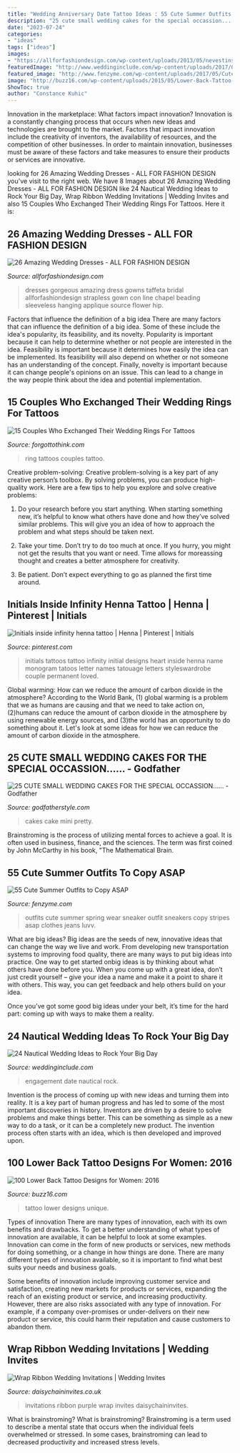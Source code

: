 ```yaml
---
title: "Wedding Anniversary Date Tattoo Ideas : 55 Cute Summer Outfits To Copy Asap"
description: "25 cute small wedding cakes for the special occassion......"
date: "2023-07-24"
categories:
- "ideas"
tags: ["ideas"]
images:
- "https://allforfashiondesign.com/wp-content/uploads/2013/05/nevestinski-fustan-2.jpg"
featuredImage: "http://www.weddinginclude.com/wp-content/uploads/2017/08/Wedding-Save-the-Date-and-Engagement-Ideas.jpg"
featured_image: "http://www.fenzyme.com/wp-content/uploads/2017/05/Cute-Summer-Outfits-to-Copy00019.jpeg"
image: "http://buzz16.com/wp-content/uploads/2015/05/Lower-Back-Tattoo-Design-for-Women1-44.jpg"
ShowToc: true
author: "Constance Kuhic"
---
```



Innovation in the marketplace: What factors impact innovation?
Innovation is a constantly changing process that occurs when new ideas and technologies are brought to the market. Factors that impact innovation include the creativity of inventors, the availability of resources, and the competition of other businesses. In order to maintain innovation, businesses must be aware of these factors and take measures to ensure their products or services are innovative.

	

		
looking for 26 Amazing Wedding Dresses - ALL FOR FASHION DESIGN you've visit to the right web. We have 8 Images about 26 Amazing Wedding Dresses - ALL FOR FASHION DESIGN like 24 Nautical Wedding Ideas to Rock Your Big Day, Wrap Ribbon Wedding Invitations | Wedding Invites and also 15 Couples Who Exchanged Their Wedding Rings For Tattoos. Here it is:
		
    
## 26 Amazing Wedding Dresses - ALL FOR FASHION DESIGN

<img loading=lazy src="https://allforfashiondesign.com/wp-content/uploads/2013/05/nevestinski-fustan-2.jpg" onerror="this.onerror=null;this.src='https://tse2.mm.bing.net/th?id=OIP.yUwLsiZdO7ZgcYJqAnTEdAAAAA&amp;pid=15.1';" alt="26 Amazing Wedding Dresses - ALL FOR FASHION DESIGN">

_Source: allforfashiondesign.com_

>dresses gorgeous amazing dress gowns taffeta bridal allforfashiondesign strapless gown con line chapel beading sleeveless hanging applique source flower hip. 

	

Factors that influence the definition of a big idea
There are many factors that can influence the definition of a big idea. Some of these include the idea's popularity, its feasibility, and its novelty. Popularity is important because it can help to determine whether or not people are interested in the idea. Feasibility is important because it determines how easily the idea can be implemented. Its feasibility will also depend on whether or not someone has an understanding of the concept. Finally, novelty is important because it can change people's opinions on an issue. This can lead to a change in the way people think about the idea and potential implementation.

    
## 15 Couples Who Exchanged Their Wedding Rings For Tattoos

<img loading=lazy src="https://www.forgottothink.com/wp-content/uploads/2016/07/couples-wedding-ring-tattoos.jpg" onerror="this.onerror=null;this.src='https://tse2.mm.bing.net/th?id=OIP.1woYmiNVtxS0x7NO6gulngHaD3&amp;pid=15.1';" alt="15 Couples Who Exchanged Their Wedding Rings For Tattoos">

_Source: forgottothink.com_

>ring tattoos couples tattoo. 

	

Creative problem-solving:
Creative problem-solving is a key part of any creative person’s toolbox. By solving problems, you can produce high-quality work. Here are a few tips to help you explore and solve creative problems:
1) Do your research before you start anything. When starting something new, it’s helpful to know what others have done and how they’ve solved similar problems. This will give you an idea of how to approach the problem and what steps should be taken next.

2) Take your time. Don’t try to do too much at once. If you hurry, you might not get the results that you want or need. Time allows for moreassing thought and creates a better atmosphere for creativity.

3) Be patient. Don’t expect everything to go as planned the first time around.

    
## Initials Inside Infinity Henna Tattoo | Henna | Pinterest | Initials

<img loading=lazy src="https://s-media-cache-ak0.pinimg.com/736x/16/d0/81/16d0815014a41b035e252968f635e96f.jpg" onerror="this.onerror=null;this.src='https://tse2.mm.bing.net/th?id=OIP.kzEjNdw6oB6fUC-00P50MAHaJ3&amp;pid=15.1';" alt="Initials inside infinity henna tattoo | Henna | Pinterest | Initials">

_Source: pinterest.com_

>initials tattoos tattoo infinity initial designs heart inside henna name monogram tatoos letter names tatouage letters styleswardrobe couple permanent loved. 

	

Global warming: How can we reduce the amount of carbon dioxide in the atmosphere?
According to the World Bank, (1) global warming is a problem that we as humans are causing and that we need to take action on, (2)humans can reduce the amount of carbon dioxide in the atmosphere by using renewable energy sources, and (3)the world has an opportunity to do something about it. Let's look at some ideas for how we can reduce the amount of carbon dioxide in the atmosphere.

    
## 25 CUTE SMALL WEDDING CAKES FOR THE SPECIAL OCCASSION...... - Godfather

<img loading=lazy src="http://godfatherstyle.com/wp-content/uploads/2016/01/Small-Wedding-Cakes..jpg" onerror="this.onerror=null;this.src='https://tse4.mm.bing.net/th?id=OIP.7o84Dp_QZEtM3cTw8EUVOwHaLG&amp;pid=15.1';" alt="25 CUTE SMALL WEDDING CAKES FOR THE SPECIAL OCCASSION...... - Godfather">

_Source: godfatherstyle.com_

>cakes cake mini pretty. 

	

Brainstroming is the process of utilizing mental forces to achieve a goal. It is often used in business, finance, and the sciences. The term was first coined by John McCarthy in his book, "The Mathematical Brain.

    
## 55 Cute Summer Outfits To Copy ASAP

<img loading=lazy src="http://www.fenzyme.com/wp-content/uploads/2017/05/Cute-Summer-Outfits-to-Copy00019.jpeg" onerror="this.onerror=null;this.src='https://tse2.mm.bing.net/th?id=OIP.ciL9pzztAG4JGcx35ddWigHaR7&amp;pid=15.1';" alt="55 Cute Summer Outfits to Copy ASAP">

_Source: fenzyme.com_

>outfits cute summer spring wear sneaker outfit sneakers copy stripes asap clothes jeans luvv. 

	

What are big ideas?
Big ideas are the seeds of new, innovative ideas that can change the way we live and work. From developing new transportation systems to improving food quality, there are many ways to put big ideas into practice.
One way to get started onbig ideas is by thinking about what others have done before you. When you come up with a great idea, don’t just credit yourself – give your idea a name and make it a point to share it with others. This way, you can get feedback and help others build on your idea.

Once you’ve got some good big ideas under your belt, it’s time for the hard part: coming up with ways to make them a reality.

    
## 24 Nautical Wedding Ideas To Rock Your Big Day

<img loading=lazy src="http://www.weddinginclude.com/wp-content/uploads/2017/08/Wedding-Save-the-Date-and-Engagement-Ideas.jpg" onerror="this.onerror=null;this.src='https://tse1.mm.bing.net/th?id=OIP.I6RM2nbIZlQ71OiZBSRRdAHaJ3&amp;pid=15.1';" alt="24 Nautical Wedding Ideas to Rock Your Big Day">

_Source: weddinginclude.com_

>engagement date nautical rock. 

	

Invention is the process of coming up with new ideas and turning them into reality. It is a key part of human progress and has led to some of the most important discoveries in history. Inventors are driven by a desire to solve problems and make things better. This can be something as simple as a new way to do a task, or it can be a completely new product. The invention process often starts with an idea, which is then developed and improved upon.

    
## 100 Lower Back Tattoo Designs For Women: 2016

<img loading=lazy src="http://buzz16.com/wp-content/uploads/2015/05/Lower-Back-Tattoo-Design-for-Women1-44.jpg" onerror="this.onerror=null;this.src='https://tse4.mm.bing.net/th?id=OIP.mKDSQPYNzlttr2SU41F_1gHaJ4&amp;pid=15.1';" alt="100 Lower Back Tattoo Designs for Women: 2016">

_Source: buzz16.com_

>tattoo lower designs unique. 

	

Types of innovation
There are many types of innovation, each with its own benefits and drawbacks. To get a better understanding of what types of innovation are available, it can be helpful to look at some examples. 
Innovation can come in the form of new products or services, new methods for doing something, or a change in how things are done. There are many different types of innovation available, so it is important to find what best suits your needs and business goals. 

Some benefits of innovation include improving customer service and satisfaction, creating new markets for products or services, expanding the reach of an existing product or service, and increasing productivity. However, there are also risks associated with any type of innovation. For example, if a company over-promises or under-delivers on their new product or service, this could harm their reputation and cause customers to abandon them.

    
## Wrap Ribbon Wedding Invitations | Wedding Invites

<img loading=lazy src="https://www.daisychaininvites.co.uk/wp-content/uploads/2016/01/Wrap-Ribbon-Wedding-Invitations.jpg" onerror="this.onerror=null;this.src='https://tse4.mm.bing.net/th?id=OIP.J012d1M844OUOfpdxrwzBgHaFj&amp;pid=15.1';" alt="Wrap Ribbon Wedding Invitations | Wedding Invites">

_Source: daisychaininvites.co.uk_

>invitations ribbon purple wrap invites daisychaininvites. 

	

What is brainstroming?
What is brainstroming? Brainstroming is a term used to describe a mental state that occurs when the individual feels overwhelmed or stressed. In some cases, brainstroming can lead to decreased productivity and increased stress levels.


